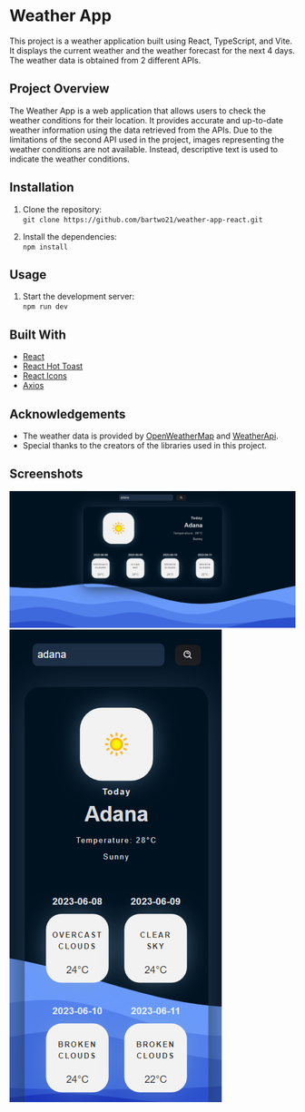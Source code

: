 # Weather App

This project is a weather application built using React, TypeScript, and Vite. It displays the current weather and the weather forecast for the next 4 days. The weather data is obtained from 2 different APIs.

## Project Overview

The Weather App is a web application that allows users to check the weather conditions for their location. It provides accurate and up-to-date weather information using the data retrieved from the APIs.
Due to the limitations of the second API used in the project, images representing the weather conditions are not available. Instead, descriptive text is used to indicate the weather conditions.

## Installation

1. Clone the repository: <br>
   `git clone https://github.com/bartwo21/weather-app-react.git`

2. Install the dependencies: <br>
   `npm install`

## Usage

1. Start the development server: <br>
   `npm run dev`

## Built With

- [React](https://reactjs.org)
- [React Hot Toast](https://github.com/timolins/react-hot-toast)
- [React Icons](https://react-icons.github.io/react-icons/)
- [Axios](https://axios-http.com/)

## Acknowledgements

- The weather data is provided by [OpenWeatherMap](https://openweathermap.org/api) and [WeatherApi](https://www.weatherapi.com/).
- Special thanks to the creators of the libraries used in this project.

## Screenshots

![Screenshot 1](src/assets/screenshots/1.png)
![Screenshot 2](src/assets/screenshots/2.png)
